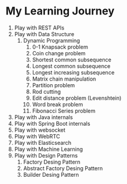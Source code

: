 # My Learning Journey


1. Play with REST APIs
2. Play with Data Structure
   1. Dynamic Programming
         1. 0-1 Knapsack problem 
         2. Coin change problem 
         3. Shortest common subsequence
         4. Longest common subsequence
         5. Longest increasing subsequence
         6. Matrix chain manipulation
         7. Partition problem
         8. Rod cutting
         9. Edit distance problem (Levenshtein)
         10. Word break problem
         11. Fibonacci Series problem
3. Play with Java internals 
4. Play with Spring Boot internals
5. Play with websocket
6. Play with WebRTC
7. Play with Elasticsearch
8. Play with Machine Learning
9. Play with Design Patterns 
   1. Factory Desing Pattern
   2. Abstract Factory Desing Pattern
   3. Builder Desing Pattern